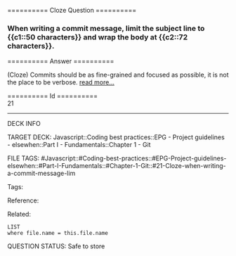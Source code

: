 ========== Cloze Question ==========

###  When writing a commit message, limit the subject line to {{c1::50 characters}} and wrap the body at {{c2::72 characters}}.  

========== Answer ==========  

(Cloze) Commits should be as fine-grained and focused as possible, it is not the place to be verbose. [read more...](https://medium.com/@preslavrachev/what-s-with-the-50-72-rule-8a906f61f09c)

========== Id ==========  
21

---

DECK INFO

TARGET DECK: Javascript::Coding best practices::EPG - Project guidelines - elsewhen::Part I - Fundamentals::Chapter 1 - Git

FILE TAGS: #Javascript::#Coding-best-practices::#EPG-Project-guidelines-elsewhen::#Part-I-Fundamentals::#Chapter-1-Git::#21-Cloze-when-writing-a-commit-message-lim

Tags:

Reference:

Related:

```dataview
LIST
where file.name = this.file.name
````
QUESTION STATUS: Safe to store
